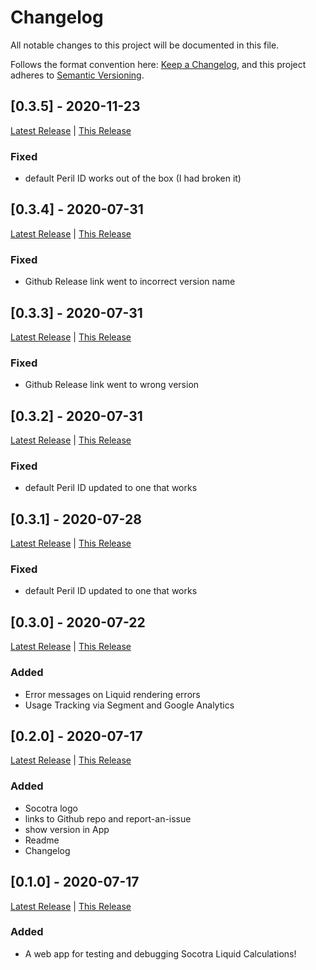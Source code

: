 # Changelog

All notable changes to this project will be documented in this file.

Follows the format convention here: [Keep a Changelog](https://keepachangelog.com/en/1.0.0/),
and this project adheres to [Semantic Versioning](https://semver.org/spec/v2.0.0.html).

## [0.3.5] - 2020-11-23

[Latest Release][latest] | [This Release](http://s3.amazonaws.com/socotra.wb/liquid-playground/v0.3.5/index.html)

### Fixed

- default Peril ID works out of the box (I had broken it)

## [0.3.4] - 2020-07-31

[Latest Release][latest] | [This Release](http://s3.amazonaws.com/socotra.wb/liquid-playground/v0.3.4/index.html)

### Fixed

- Github Release link went to incorrect version name

## [0.3.3] - 2020-07-31

[Latest Release][latest] | [This Release](http://s3.amazonaws.com/socotra.wb/liquid-playground/v0.3.3/index.html)

### Fixed

- Github Release link went to wrong version

## [0.3.2] - 2020-07-31

[Latest Release][latest] | [This Release](http://s3.amazonaws.com/socotra.wb/liquid-playground/v0.3.2/index.html)

### Fixed

- default Peril ID updated to one that works

## [0.3.1] - 2020-07-28

[Latest Release][latest] | [This Release](http://s3.amazonaws.com/socotra.wb/liquid-playground/v0.3.1/index.html)

### Fixed

- default Peril ID updated to one that works

## [0.3.0] - 2020-07-22

[Latest Release][latest] | [This Release](http://s3.amazonaws.com/socotra.wb/liquid-playground/v0.3.0/index.html)

### Added

- Error messages on Liquid rendering errors
- Usage Tracking via Segment and Google Analytics

## [0.2.0] - 2020-07-17

[Latest Release][latest] | [This Release](http://s3.amazonaws.com/socotra.wb/liquid-playground/v0.2.0/index.html)

### Added

- Socotra logo
- links to Github repo and report-an-issue
- show version in App
- Readme
- Changelog

## [0.1.0] - 2020-07-17

[Latest Release][latest] | [This Release](http://s3.amazonaws.com/socotra.wb/liquid-playground/v0.1.0/index.html)

### Added

- A web app for testing and debugging Socotra Liquid Calculations!

[latest]: http://s3.amazonaws.com/socotra.wb/liquid-playground/index.html
